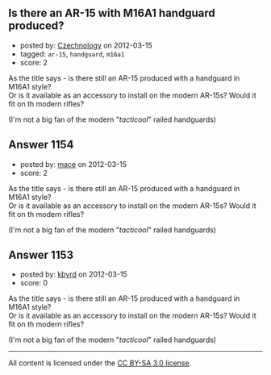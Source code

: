 ## Is there an AR-15 with M16A1 handguard produced?

- posted by: [Czechnology](https://stackexchange.com/users/-1/101-czechnology) on 2012-03-15
- tagged: `ar-15`, `handguard`, `m16a1`
- score: 2

As the title says - is there still an AR-15 produced with a handguard in M16A1 style?  
Or is it available as an accessory to install on the modern AR-15s? Would it fit on th modern rifles?

(I'm not a big fan of the modern "_tacticool_" railed handguards)


## Answer 1154

- posted by: [mace](https://stackexchange.com/users/-1/163-mace) on 2012-03-15
- score: 2

As the title says - is there still an AR-15 produced with a handguard in M16A1 style?  
Or is it available as an accessory to install on the modern AR-15s? Would it fit on th modern rifles?

(I'm not a big fan of the modern "_tacticool_" railed handguards)


## Answer 1153

- posted by: [kbyrd](https://stackexchange.com/users/-1/37-kbyrd) on 2012-03-15
- score: 0

As the title says - is there still an AR-15 produced with a handguard in M16A1 style?  
Or is it available as an accessory to install on the modern AR-15s? Would it fit on th modern rifles?

(I'm not a big fan of the modern "_tacticool_" railed handguards)



---

All content is licensed under the [CC BY-SA 3.0 license](https://creativecommons.org/licenses/by-sa/3.0/).
